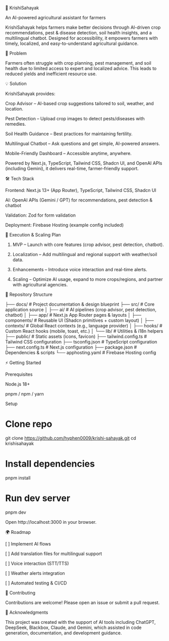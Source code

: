 🌾 KrishiSahayak

An AI-powered agricultural assistant for farmers

KrishiSahayak helps farmers make better decisions through AI-driven crop recommendations, pest & disease detection, soil health insights, and a multilingual chatbot. Designed for accessibility, it empowers farmers with timely, localized, and easy-to-understand agricultural guidance.




🚜 Problem

Farmers often struggle with crop planning, pest management, and soil health due to limited access to expert and localized advice. This leads to reduced yields and inefficient resource use.




💡 Solution

KrishiSahayak provides:

Crop Advisor – AI-based crop suggestions tailored to soil, weather, and location.

Pest Detection – Upload crop images to detect pests/diseases with remedies.

Soil Health Guidance – Best practices for maintaining fertility.

Multilingual Chatbot – Ask questions and get simple, AI-powered answers.

Mobile-Friendly Dashboard – Accessible anytime, anywhere.


Powered by Next.js, TypeScript, Tailwind CSS, Shadcn UI, and OpenAI APIs (including Gemini), it delivers real-time, farmer-friendly support.




🛠️ Tech Stack

Frontend: Next.js 13+ (App Router), TypeScript, Tailwind CSS, Shadcn UI

AI: OpenAI APIs (Gemini / GPT) for recommendations, pest detection & chatbot

Validation: Zod for form validation

Deployment: Firebase Hosting (example config included)





🚀 Execution & Scaling Plan

1. MVP – Launch with core features (crop advisor, pest detection, chatbot).


2. Localization – Add multilingual and regional support with weather/soil data.


3. Enhancements – Introduce voice interaction and real-time alerts.


4. Scaling – Optimize AI usage, expand to more crops/regions, and partner with agricultural agencies.






📂 Repository Structure

├── docs/              # Project documentation & design blueprint
├── src/               # Core application source
│   ├── ai/            # AI pipelines (crop advisor, pest detection, chatbot)
│   ├── app/           # Next.js App Router pages & layouts
│   ├── components/    # Reusable UI (Shadcn primitives + custom layout)
│   ├── contexts/      # Global React contexts (e.g., language provider)
│   ├── hooks/         # Custom React hooks (mobile, toast, etc.)
│   └── lib/           # Utilities & i18n helpers
├── public/            # Static assets (icons, favicon)
├── tailwind.config.ts # Tailwind CSS configuration
├── tsconfig.json      # TypeScript configuration
├── next.config.ts     # Next.js configuration
├── package.json       # Dependencies & scripts
└── apphosting.yaml    # Firebase Hosting config




⚡ Getting Started

Prerequisites

Node.js 18+

pnpm / npm / yarn


Setup

# Clone repo
git clone https://github.com/hyphen0009/krishi-sahayak.git
cd krishisahayak

# Install dependencies
pnpm install

# Run dev server
pnpm dev

Open http://localhost:3000 in your browser.




🌍 Roadmap

[ ] Implement AI flows

[ ] Add translation files for multilingual support

[ ] Voice interaction (STT/TTS)

[ ] Weather alerts integration

[ ] Automated testing & CI/CD





🤝 Contributing

Contributions are welcome! Please open an issue or submit a pull request.




🙏 Acknowledgments

This project was created with the support of AI tools including ChatGPT, DeepSeek, Blackbox, Claude, and Gemini, which assisted in code generation, documentation, and development guidance.
